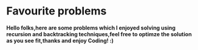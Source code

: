 # Favourite problems
**Hello folks,here are some problems which I enjoyed solving using recursion and backtracking techniques,feel free to optimze the solution as you see fit,thanks and enjoy Coding! :)**
